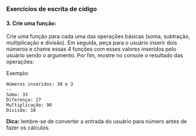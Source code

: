 
### Exercícios de escrita de cídigo

#### 3. Crie uma função:

Crie uma função para cada uma das operações básicas (soma, subtração, multiplicação e divisão). Em seguida, peça para o usuário inserir dois números e chame essas 4 funções com esses valores inseridos pelo usuário sendo o argumento. Por fim, mostre no console o resultado das operações:

Exemplo:
```
Números inseridos: 30 e 3
--
Soma: 33
Diferença: 27
Multiplicação: 90
Divisão: 10
```

**Dica:** lembre-se de converter a entrada do usuário para número antes de fazer os cálculos.
